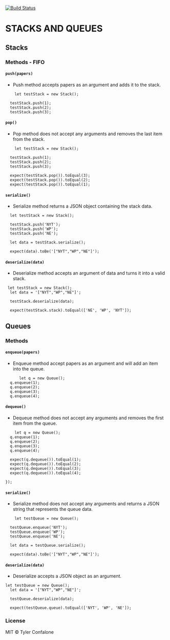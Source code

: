 [![Build Status](https://travis-ci.com/Confalone/10-stacks-and-queues.svg?branch=master)](https://travis-ci.com/Confalone/10-stacks-and-queues)

# STACKS AND QUEUES

## Stacks

### Methods - FIFO
#### `push(papers)` 
  * Push method accepts papers as an argument and adds it to the stack.

  ```
      let testStack = new Stack();

    testStack.push(1);
    testStack.push(2);
    testStack.push(3);
  ```
#### `pop()`
  * Pop method does not accept any arguments and removes the last item from the stack.

  ```
      let testStack = new Stack();

    testStack.push(1);
    testStack.push(2);
    testStack.push(3);

    expect(testStack.pop()).toEqual(3);
    expect(testStack.pop()).toEqual(2);
    expect(testStack.pop()).toEqual(1);
  ```
#### `serialize()`
  * Serialize method returns a JSON object containing the stack data.

  ```
    let testStack = new Stack();

    testStack.push('NYT');
    testStack.push('WP');
    testStack.push('NE');
  
    let data = testStack.serialize();

    expect(data).toBe('["NYT","WP","NE"]');
  ```
#### `deserialize(data)`
  * Deserialize method accepts an argument of data and turns it into a valid stack.
  ```
   let testStack = new Stack();
    let data = '["NYT","WP","NE"]';

    testStack.deserialize(data);

    expect(testStack.stack).toEqual(['NE', 'WP', 'NYT']);
  ```

## Queues

### Methods
#### `enqueue(papers)`
  * Enqueue method accept papers as an argument and will add an item into the queue.
  ```
        let q = new Queue();
    q.enqueue(1);
    q.enqueue(2);
    q.enqueue(3);
    q.enqueue(4);
  ```
#### `dequeue()`
  * Dequeue method does not accept any arguments and removes the first item from the queue.
  ```
      let q = new Queue();
    q.enqueue(1);
    q.enqueue(2);
    q.enqueue(3);
    q.enqueue(4);

    expect(q.dequeue()).toEqual(1);
    expect(q.dequeue()).toEqual(2);
    expect(q.dequeue()).toEqual(3);
    expect(q.dequeue()).toEqual(4);

  });
  ```
#### `serialize()`
  * Serialize method does not accept any arguments and returns a JSON string that represents the queue data.
  ```
      let testQueue = new Queue();

    testQueue.enqueue('NYT');
    testQueue.enqueue('WP');
    testQueue.enqueue('NE');
  
    let data = testQueue.serialize();

    expect(data).toBe('["NYT","WP","NE"]');
  ```

#### `deserialize(data)`
  * Deserialize accepts a JSON object as an argument.

  ```
  let testQueue = new Queue();
    let data = '["NYT","WP","NE"]';

    testQueue.deserialize(data);

    expect(testQueue.queue).toEqual(['NYT', 'WP', 'NE']);

  ```



### License 
MIT © Tyler Confalone